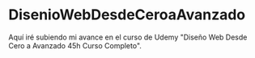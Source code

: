 # DisenioWebDesdeCeroaAvanzado
Aquí iré subiendo mi avance en el curso de Udemy "Diseño Web Desde Cero a Avanzado 45h Curso Completo".
